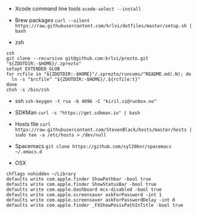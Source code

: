 * Xcode command line tools
`xcode-select --install`

* Brew packages
`curl --silent https://raw.githubusercontent.com/krlvi/dotfiles/master/setup.sh | bash`

* zsh
```
zsh
git clone --recursive git@github.com:krlvi/prezto.git "${ZDOTDIR:-$HOME}/.zprezto"
setopt EXTENDED_GLOB
for rcfile in "${ZDOTDIR:-$HOME}"/.zprezto/runcoms/^README.md(.N); do
  ln -s "$rcfile" "${ZDOTDIR:-$HOME}/.${rcfile:t}"
done
chsh -s /bin/zsh
```

* ssh
`ssh-keygen -t rsa -b 4096 -C "kiril.vi@runbox.no"`

* SDKMan
`curl -s "https://get.sdkman.io" | bash`

* Hosts file
`curl https://raw.githubusercontent.com/StevenBlack/hosts/master/hosts | sudo tee -a /etc/hosts > /dev/null`

* Spacemacs
`git clone https://github.com/syl20bnr/spacemacs ~/.emacs.d`

* OSX
```
chflags nohidden ~/Library
defaults write com.apple.finder ShowPathbar -bool true
defaults write com.apple.finder ShowStatusBar -bool true
defaults write com.apple.dashboard mcx-disabled -bool true
defaults write com.apple.screensaver askForPassword -int 1
defaults write com.apple.screensaver askForPasswordDelay -int 0
defaults write com.apple.finder _FXShowPosixPathInTitle -bool true
```
